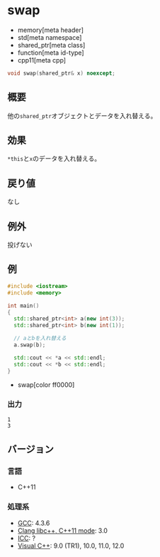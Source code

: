 # swap
* memory[meta header]
* std[meta namespace]
* shared_ptr[meta class]
* function[meta id-type]
* cpp11[meta cpp]

```cpp
void swap(shared_ptr& x) noexcept;
```

## 概要
他の`shared_ptr`オブジェクトとデータを入れ替える。


## 効果
`*this`と`x`のデータを入れ替える。


## 戻り値
なし


## 例外
投げない


## 例
```cpp
#include <iostream>
#include <memory>

int main()
{
  std::shared_ptr<int> a(new int(3));
  std::shared_ptr<int> b(new int(1));

  // aとbを入れ替える
  a.swap(b);

  std::cout << *a << std::endl;
  std::cout << *b << std::endl;
}
```
* swap[color ff0000]

### 出力
```
1
3
```

## バージョン
### 言語
- C++11

### 処理系
- [GCC](/implementation.md#gcc): 4.3.6
- [Clang libc++, C++11 mode](/implementation.md#clang): 3.0
- [ICC](/implementation.md#icc): ?
- [Visual C++](/implementation.md#visual_cpp): 9.0 (TR1), 10.0, 11.0, 12.0
